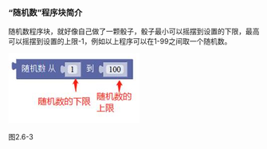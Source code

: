 ### “随机数”程序块简介

随机数程序块，就好像自己做了一颗骰子，骰子最小可以摇摆到设置的下限，最高可以摇摆到设置的上限-1，例如以上程序可以在1-99之间取一个随机数。

![img](/assets/image149.jpg)

图2.6-3